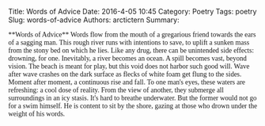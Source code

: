 Title: Words of Advice
Date: 2016-4-05 10:45
Category: Poetry
Tags: poetry
Slug: words-of-advice
Authors: arctictern
Summary: 

<span style="font-family:Georgia">
**Words of Advice**  
Words flow from the mouth of a gregarious friend  
towards the ears of a sagging man.  
This rough river runs with intentions to save,  
to uplift a sunken mass from the stony bed on which he lies.  
Like any drug, there can be unintended side effects:  
drowning, for one.  
</span>
  
<span style="font-family:Georgia">
Inevitably, a river becomes an ocean. A spill becomes  
vast, beyond vision. The beach is meant for play,  
but this void does not harbor such good will. Wave  
after wave crashes on the dark surface as flecks of white  
foam get flung to the sides. Moment after moment, a continuous  
rise and fall.  
</span>
  
<span style="font-family:Georgia">
To one man's eyes, these waters are refreshing: a cool dose  
of reality. From the view of another, they submerge all  
surroundings in an icy stasis. It's hard to breathe underwater.  
But the former would not go for a swim himself. He is content  
to sit by the shore, gazing at those who drown under the  
weight of his words.  
</span>
